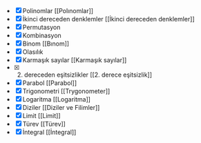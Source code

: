  - [x] Polinomlar  [[Polınomlar]]
- [x] İkinci dereceden denklemler [[İkinci dereceden denklemler]]
- [x] Permutasyon
- [x] Kombinasyon
- [x] Binom [[Bınom]]
- [x] Olasılık
- [x] Karmaşık sayılar [[Karmaşık sayılar]]
- [x] 2. dereceden eşitsizlikler [[2. derece eşitsizlik]] 
- [x] Parabol [[Parabol]] 
- [x] Trigonometri [[Trygonometer]]
- [x] Logaritma [[Logaritma]]
- [x] Diziler [[Diziler ve Filimler]]
- [x] Limit [[Limit]]
- [x] Türev [[Türev]]
- [x] İntegral [[İntegral]]
